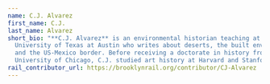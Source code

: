 ```yaml
---
name: C.J. Alvarez
first_name: C.J.
last_name: Alvarez
short_bio: "**C.J. Alvarez** is an environmental historian teaching at the
  University of Texas at Austin who writes about deserts, the built environment,
  and the US-Mexico border. Before receiving a doctorate in history from the
  University of Chicago, C.J. studied art history at Harvard and Stanford."
rail_contributor_url: https://brooklynrail.org/contributor/CJ-Alvarez
---
```

